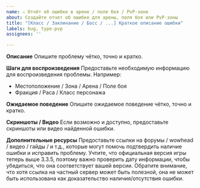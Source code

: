 ```yaml
---
name: ⚔️ Отчёт об ошибке в арене / поле боя / PvP-зоне
about: Создайте отчет об ошибке для арены, поля боя или PvP-зоны
title: "[Класс / Заклинание / Босс / ...] Краткое описание ошибки"
labels: bug, type-pvp
assignees: ''

---
```


**Описание**
Опишите проблему чётко, точно и кратко.

**Шаги для воспроизведения**
Предоставьте необходимую информацию для воспроизведения проблемы. Например:
- Местоположение / Зона / Арена / Поле боя
- Фракция / Раса / Класс персонажа

**Ожидаемое поведение**
Опишите ожидаемое поведение чётко, точно и кратко.

**Скриншоты / Видео**
Если возможно и доступно, предоставьте скриншоты или видео найденной ошибки.

**Дополнительные ресурсы**
Предоставьте ссылки на форумы / wowhead / видео / гайды / и т.д., которые могут помочь подтвердить наличие ошибки и исправить проблему. Учтите, что официальная версия игры теперь выше 3.3.5, поэтому важно проверить дату информации, чтобы убедиться, что она соответствует вашей версии. Обратите внимание, что хотя ссылка на частный сервер может быть полезной, она не может быть использована как доказательство наличия/отсутствия ошибки.
